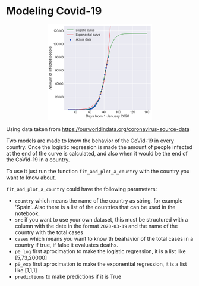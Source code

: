 # Modeling Covid-19

<p align="center">
  <img src = "Images/example curves.png" height = "256">
</p>

Using data taken from https://ourworldindata.org/coronavirus-source-data

Two models are made to know the behavior of the CoVid-19 in every country. 
Once the logistic regression is made the amount of people infected at the end of the curve is calculated, and also when it would be the end of the CoVid-19 in a country.

To use it just run the function ```fit_and_plot_a_country``` with the country you want to know about.

```fit_and_plot_a_country```  could have the following parameters:

* ```country``` which means the name of the country as string, for example 'Spain'. Also there is a list of the countries that can be used in the notebook.
* ```src``` if you want to use your own dataset, this must be structured with a column with the date in the format ```2020-03-19``` and the name of the country with the total cases
* ```cases``` which means you want to know th beahavior of the total cases in a country if true, if false it evaluates deaths.
* ```p0_log``` first aproximation to make the logistic regression, it is a list like [5,73,20000]
* ```p0_exp``` first aproximation to make the exponential regression, it is a list like [1,1,1]
* ```predictions``` to make predictions if it is True
